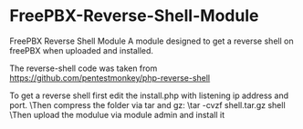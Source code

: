 # FreePBX-Reverse-Shell-Module
FreePBX Reverse Shell Module
A module designed to get a reverse shell on freePBX when uploaded and installed.

The reverse-shell code was taken from https://github.com/pentestmonkey/php-reverse-shell

To get a reverse shell first edit the install.php with listening ip address and port. 
\Then compress the folder via tar and gz:
\tar -cvzf shell.tar.gz shell
\Then upload the modulue via module admin and install it
